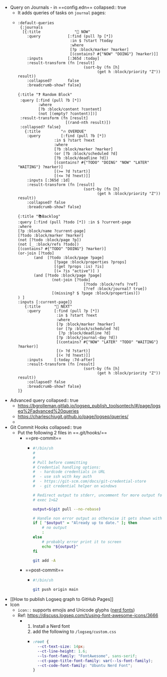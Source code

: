 - Query on Journals - in ==config.edn==
  collapsed:: true
	- It adds queries of tasks on `journal` pages:
	- ```edn
	  :default-queries
	   {:journals
	    [{:title               "🔨 NOW"
	      :query            [:find (pull ?p [*])
	                         :in $ ?start ?today
	                         :where
	                         [?p :block/marker ?marker]
	                         [(contains? #{"NOW" "DOING"} ?marker)]]
	      :inputs           [:365d :today]
	      :result-transform (fn [result]
	                               (sort-by (fn [h]
	                                     (get h :block/priority "Z")) result))
	      :collapsed?       false
	      :breadcrumb-show? false}  
	  
	  {:title "❓ Random Block"
	   :query [:find (pull ?b [*])
	           :where
	           [?b :block/content ?content]
	           (not [(empty? ?content)])]
	   :result-transform (fn [result]
	                       [(rand-nth result)])
	   :collapsed? false}
	     {:title         "🔥 OVERDUE"
	      :query         [:find (pull ?b [*])
	                  :in $ ?start ?next
	                  :where
	                  [?b :block/marker ?marker]
	                  (or [?b :block/scheduled ?d]
	                  [?b :block/deadline ?d])
	                  [(contains? #{"TODO" "DOING" "NOW" "LATER" "WAITING"} ?marker)]
	                  [(>= ?d ?start)]
	                  [(<= ?d ?next)]]
	      :inputs [:365d :1d]
	      :result-transform (fn [result]
	                               (sort-by (fn [h]
	                                     (get h :block/priority "Z")) result))
	      :collapsed? false
	      :breadcrumb-show? false}
	  
	  {:title "📚Backlog"
	  :query [:find (pull ?todo [*]) :in $ ?current-page
	  :where
	  [?p :block/name ?current-page]
	  [?todo :block/marker ?marker]
	  (not [?todo :block/page ?p])
	  (not [_ :block/refs ?todo])
	  [(contains? #{"TODO" "DOING"} ?marker)]
	  (or-join [?todo]
	         (and  [?todo :block/page ?page]
	                  [?page :block/properties ?props]
	                  [(get ?props :is) ?is]
	                  [(= ?is "active")] )
	         (and [?todo :block/page ?page]
	                 (not-join [?todo]
	                               [?todo :block/refs ?ref]
	                               [?ref :block/journal? true])
	                 [(missing? $ ?page :block/properties)])
	  ) ]
	  :inputs [:current-page]}
	     {:title      "📅 NEXT"
	      :query      [:find (pull ?p [*])
	                   :in $ ?start ?next
	                   :where
	                   [?p :block/marker ?marker]
	                   (or [?p :block/scheduled ?d]
	                    [?p :block/deadline ?d]
	                   [?p :block/journal-day ?d])
	                   [(contains? #{"NOW" "LATER" "TODO" "WAITING"} ?marker)]
	                   [(> ?d ?start)]
	                   [(< ?d ?next)]]
	      :inputs     [:today :7d-after]
	      :result-transform (fn [result]
	                               (sort-by (fn [h]
	                                     (get h :block/priority "Z")) result))
	      :collapsed? false
	      :breadcrumb-show? false}
	  ]}
	  ```
- Advanced query
  collapsed:: true
	- https://bgrolleman.gitlab.io/logseq_publish_toolsontech/#/page/logseq%2Fadvanced%20queries
	- https://charleschiugit.github.io/page/logseq/queries/
	-
- Git Commit Hooks
  collapsed:: true
	- Put the following 2 files in ==.git/hooks/==
		- ==pre-commit==
			- ```bash
			  #!/bin/sh
			  #
			  #
			  # Pull before committing
			  # Credential handling options:
			  #  - hardcode credentials in URL
			  #  - use ssh with key auth
			  #  - https://git-scm.com/docs/git-credential-store
			  #  - git credential helper on windows
			  
			  # Redirect output to stderr, uncomment for more output for debugging
			  # exec 1>&2
			  
			  output=$(git pull --no-rebase)
			  
			  # Handle non error output as otherwise it gets shown with any exit code by logseq
			  if [ "$output" = "Already up to date." ]; then
			      # no output
			      :
			  else
			      # probably error print it to screen
			      echo "${output}"
			  fi
			  
			  git add -A
			  ```
		- ==post-commit==
			- ```bash
			  #!/bin/sh
			  
			  git push origin main
			  ```
- [[How to publish Logseq graph to GitHub Pages]]
- Icon
	- `icon::` supports emojis and Unicode glyphs ([nerd fonts](https://www.nerdfonts.com/))
	- Ref: https://discuss.logseq.com/t/using-font-awesome-icons/3666
		- 1. Install a Nerd font
		  2. add the following to `/logseq/custom.css`
			- ```css
			  :root {
			    --ct-text-size: 14px;
			    --ct-line-height: 1.6;
			    --ls-font-family: "FontAwesome", sans-serif;
			    --ct-page-title-font-family: var(--ls-font-family);
			    --ct-code-font-family: "Ubuntu Nerd Font";
			  }
			  ```